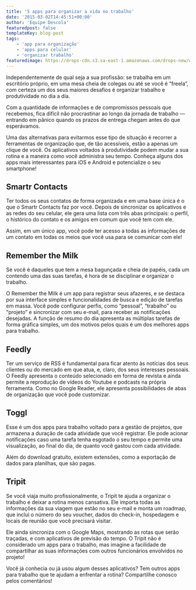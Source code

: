 ```yaml
---
title: '5 apps para organizar a vida no trabalho'
date: '2015-03-02T14:45:51+00:00'
author: 'Equipe Descola'
featuredpost: false
templateKey: blog-post
tags:
    - 'app para organização'
    - 'apps para celular'
    - 'organizar trabalho'
featuredimage: https://drops-cdn.s3.sa-east-1.amazonaws.com/drops-new/wp-content/uploads/2015/03/02144551/55-150x150.jpg
---
```

Independentemente de qual seja a sua profissão: se trabalha em um escritório próprio, em uma mesa cheia de colegas ou até se você é “freela”, com certeza um dos seus maiores desafios é organizar trabalho e produtividade no dia a dia.

Com a quantidade de informações e de compromissos pessoais que recebemos, fica difícil não procrastinar ao longo da jornada de trabalho — entrando em pânico quando os prazos de entrega chegam antes do que esperávamos.

Uma das alternativas para evitarmos esse tipo de situação é recorrer a ferramentas de organização que, de tão acessíveis, estão a apenas um clique de você. Os aplicativos voltados à produtividade podem mudar a sua rotina e a maneira como você administra seu tempo. Conheça alguns dos apps mais interessantes para iOS e Android e potencialize o seu smartphone!

**Smartr Contacts** 
--------------------

Ter todos os seus contatos de forma organizada e em uma base única é o que o Smartr Contacts faz por você. Depois de sincronizar os aplicativos e as redes do seu celular, ele gera uma lista com três abas principais: o perfil, o histórico do contato e os amigos em comum que você tem com ele.

Assim, em um único app, você pode ter acesso a todas as informações de um contato em todas os meios que você usa para se comunicar com ele!

**Remember the Milk** 
----------------------

Se você é daqueles que tem a mesa bagunçada e cheia de papéis, cada um contendo uma das suas tarefas, é hora de se disciplinar e organizar o trabalho.

O Remember the Milk é um app para registrar seus afazeres, e se destaca por sua interface simples e funcionalidades de busca e edição de tarefas em massa. Você pode configurar perfis, como “pessoal”, “trabalho” ou “projeto” e sincronizar com seu e-mail, para receber as notificações desejadas. A função de resumo do dia apresenta as múltiplas tarefas de forma gráfica simples, um dos motivos pelos quais é um dos melhores apps para trabalho.

**Feedly** 
-----------

Ter um serviço de RSS é fundamental para ficar atento às notícias dos seus clientes ou do mercado em que atua, e, claro, dos seus interesses pessoais. O Feedly apresenta o conteúdo selecionado em forma de revista e ainda permite a reprodução de vídeos do Youtube e podcasts na própria ferramenta. Como no Google Reader, ele apresenta possibilidades de abas de organização que você pode customizar.

**Toggl** 
----------

Esse é um dos apps para trabalho voltado para a gestão de projetos, que armazena a duração de cada atividade que você registrar. Ele pode acionar notificações caso uma tarefa tenha esgotado o seu tempo e permite uma visualização, ao final do dia, de quanto você gastou com cada atividade.

Além do download gratuito, existem extensões, como a exportação de dados para planilhas, que são pagas.

**Tripit**
----------

Se você viaja muito profissionalmente, o Tripit te ajuda a organizar o trabalho e deixar a rotina menos cansativa. Ele importa todas as informações da sua viagem que estão no seu e-mail e monta um roadmap, que inclui o número do seu voucher, dados do check-in, hospedagem e locais de reunião que você precisará visitar.

Ele ainda sincroniza com o Google Maps, mostrando as rotas que serão traçadas, e com aplicativos de previsão do tempo. O Tripit não é considerado um apps para o trabalho, mas imagine a facilidade de compartilhar as suas informações com outros funcionários envolvidos no projeto!

<div class="onp-locker-call" data-lock-id="onpLock146978" style="display: none;">**Buffer**
----------

Se você trabalha com as redes sociais da sua empresa, pode programar as próximas publicações nas páginas do Facebook e Twitter pelo Buffer. É só selecionar a data e o horário e você não tem mais a obrigação de estar na frente do computador no momento desejado, podendo organizar trabalhos paralelos ou até fazer uma pausa!

 </div>Você já conhecia ou já usou algum desses aplicativos? Tem outros apps para trabalho que te ajudam a enfrentar a rotina? Compartilhe conosco pelos comentários!